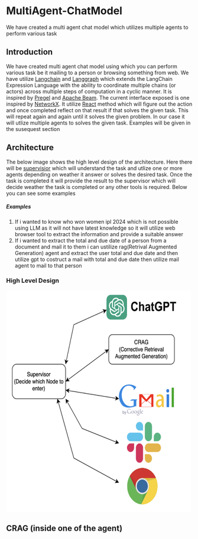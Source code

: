 # MultiAgent-ChatModel
We have created a multi agent chat model which utilizes multiple agents to perform various task

## Introduction
We have created multi agent chat model using which you can perform various task be it mailing to a person or browsing something from web. We have utilize [Langchain](https://python.langchain.com/docs/get_started/quickstart/) and [Langgraph](https://python.langchain.com/docs/langgraph/) which extends the LangChain Expression Language with the ability to coordinate multiple chains (or actors) across multiple steps of computation in a cyclic manner. It is inspired by [Pregel](https://research.google/pubs/pregel-a-system-for-large-scale-graph-processing/) and [Apache Beam](https://beam.apache.org/). The current interface exposed is one inspired by [NetworkX](https://networkx.org/documentation/latest/). It utilize [React](https://arxiv.org/pdf/2210.03629.pdf) method which will figure out the action and once completed reflect on that result if that solves the given task. This will repeat again and again until it solves the given problem. In our case it will utlize multiple agents to solves the given task. Examples will be given in the susequest section


## Architecture 
The below image shows the high level design of the architecture. Here there will be [supervisior](https://github.com/langchain-ai/langgraph/blob/main/examples/multi_agent/agent_supervisor.ipynb) which will understand the task and utlize one or more agents depending on weather it answer or solves the desired task. Once the task is completed it will provide the result to the supervisor which will decide weather the task is completed or any other tools is required. Below you can see some examples

##### Examples
1. If i wanted to know who won women ipl 2024 which is not possible using LLM as it will not have latest knowledge so it will utilize web browser tool to extract the information and provide a suitable answer
2. If i wanted to extract the total and due date of a person from a document and mail it to them i can ustilize rag(Retrival Augmented Generation) agent and extract the user total and due date and then utilize gpt to costruct a mail with total and due date then utilize mail agent to mail to that person

### High Level Design
<img src="https://github.com/usama8199/MultiAgent-ChatModel/blob/main/Image/Overview.png" width="500" height="600"/>

## CRAG (inside one of the agent)

